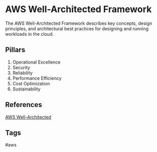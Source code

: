 # AWS Well-Architected Framework

The AWS Well-Architected Framework describes key concepts, design principles, and architectural best practices for designing and running workloads in the cloud.  

## Pillars
1. Operational Excellence
2. Security
3. Reliability
4. Performance Efficiency
5. Cost Optimization
6. Sustainability

## References
[AWS Well-Architected](https://aws.amazon.com/architecture/well-architected/?wa-lens-whitepapers.sort-by=item.additionalFields.sortDate&wa-lens-whitepapers.sort-order=desc&wa-guidance-whitepapers.sort-by=item.additionalFields.sortDate&wa-guidance-whitepapers.sort-order=desc)

## Tags
#aws
